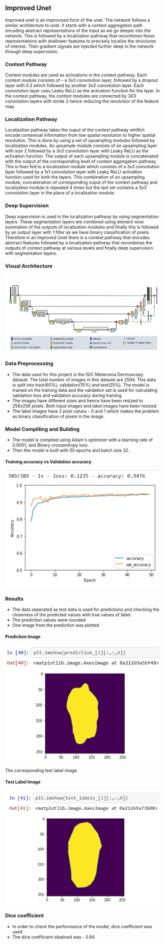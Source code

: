 ##  Improved Unet
Improved unet is an improvised form of the unet. The network follows a similar architecture to unet. It starts with a context aggregation path encoding abstract representations of the input as we go deeper into the network. This is followed by a localization pathway that recombines these representations with shallower features to precisely localize the structures of interest. Then gradient signals are injected further deep in the network through deep supervision.

### Context Pathway
Context modules are used as activations in the context pathway. Each context module consists of – a 3x3 convolution layer, followed by a dropout layer with 0.3 which followed by another 3x3 convolution layer. Each convolution layer uses Leaky ReLU as the activation function for the layer. In the context pathway, the context modules are connected by 3X3 convolution layers with stride 2 hence reducing the resolution of the feature map.

### Localization Pathway

Localiaztion pathway takes the ouput of the context pathway whi9ch encode contextual information from low spatial resolution to higher spatial resolution. This is done by using a set of upsampling modules followed by localization modules. An upsample module consists of an upsampling layer with size 2 followed by a 3x3 convolution layer with Leaky ReLU as the activation function. The output of each upsampling module is concatenated with the output of the corresponding level of context aggregation pathway. This is then fed to a localization module which consists of a 3x3 convolution layer followed by a 1x1 convolution layer with Leaky ReLU activation function used for both the layers. This combination of an upsampling module, concatenation of corresponding ouput of the context pathway and localization module is repeated 4 times but the last set contains a 3x3 convolution layer in the place of a localization module.

### Deep Supervision
Deep supervision is used in the localization pathway by using segmentation layers. These segmentation layers are combined using element wise summation of the outputs of localization modules and finally this is followed by an output layer with 1 filter as we have binary classification of pixels.
Therefore in an Improved Unet there is a context pathway that encodes abstract features followed by a localization pathway that recombines the outputs of context pathway at various levels and finally deep supervision with segmentation layers.


### Visual Architecture
![Architecture](images/Architecture.png)

### Data Preprocessing
* The data used for this project is the ISIC Melanoma Dermoscopy dataset. The total number of images in this dataset are 2594. This data is split into train(60%), validation(15%) and test(25%). The model  is trained on the training data and the validation set is used for calculating validation loss and validation accuracy during training.
* The images have different sizes and hence have been resized to 256x256 pixels. Both input images and label images have been resized.
* The label images have 2 pixel values - 0 and 1 which makes the problem as binary classification of pixels in the image.

### Model Compliling and Building
* The model is complied using Adam's optimizer with a learning rate of 0.0001, and Binary crossentropy loss. 
* Then the model is built with 50 epochs and batch size 32. 

#### Training accuracy vs Validation accuracy
![Train_vs_Val_Accuracy](images/Train_vs_Val_Accuracy.PNG)

### Results

* The data seperated as test data is used for predictions and checking the closeness of the predicted values with true values of label.
* The prediction values were rounded 
* One image from the prediction was plotted

#### Prediction Image
![Prediction](images/Prediction.PNG)

The corresponding test label image 
#### Test Label Image
![Testlabel](images/Testlabel.PNG)

### Dice coefficient
* In order to check the performance of the model, dice coefficient was used 
* The dice coefficient obatined was - 0.84




